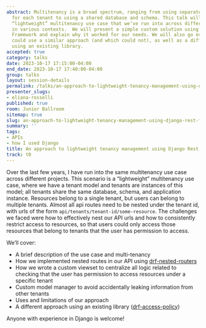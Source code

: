 ```yaml
---
abstract: Multitenancy is a broad spectrum, ranging from using separate databases
  for each tenant to using a shared database and schema. This talk will present a
  “lightweight” multitenancy use case that we’ve run into across different projects
  in various contexts.  We will present a simple custom solution using Django Rest
  Framework and explain why it worked for our needs. We will also go over which cases
  could use a similar approach (and which could not), as well as a different approach
  using an existing library.
accepted: true
category: talks
date: 2023-10-17 17:15:00-04:00
end_date: 2023-10-17 17:40:00-04:00
group: talks
layout: session-details
permalink: /talks/an-approach-to-lightweight-tenancy-management-using-django-rest-framework/
presenter_slugs:
- eliana-rosselli
published: true
room: Junior Ballroom
sitemap: true
slug: an-approach-to-lightweight-tenancy-management-using-django-rest-framework
summary: ''
tags:
- APIs
- how I used Django
title: An approach to lightweight tenancy management using Django Rest Framework
track: t0
---
```


Over the last few years, I have run into the same multitenancy use case across different projects. This scenario is a “lightweight” multitenancy use case, where we have a tenant model and tenants are instances of this model; all tenants share the same database, schema, and application instance. Resources belong to a single tenant, but users can belong to multiple tenants. Almost all api routes need to be nested under the tenant id, with urls of the form `api/tenants/tenant-id/some-resource`. The challenges we faced were how to effectively nest our API urls and how to consistently restrict access to resources, so that users could only access those resources that belong to tenants that the user has permission to access. 

We’ll cover:
- A brief description of the use case and multi-tenancy
- How we implemented nested routes in our API using [drf-nested-routers](https://github.com/alanjds/drf-nested-routers)
- How we wrote a custom viewset to centralize all logic related to checking that the user has permission to access resources under a specific tenant
- Custom model manager to avoid accidentally leaking information from other tenants
- Uses and limitations of our approach
- A different approach using an existing library ([drf-access-policy](https://github.com/rsinger86/drf-access-policy))

Anyone with experience in Django is welcome!
